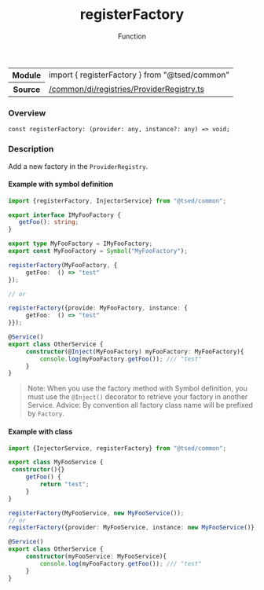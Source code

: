 
<header class="symbol-info-header"><h1 id="registerfactory">registerFactory</h1><label class="symbol-info-type-label function">Function</label></header>
<!-- summary -->
<section class="symbol-info"><table class="is-full-width"><tbody><tr><th>Module</th><td><div class="lang-typescript"><span class="token keyword">import</span> { registerFactory }&nbsp;<span class="token keyword">from</span>&nbsp;<span class="token string">"@tsed/common"</span></div></td></tr><tr><th>Source</th><td><a href="https://github.com/Romakita/ts-express-decorators/blob/v4.13.1/src//common/di/registries/ProviderRegistry.ts#L0-L0">/common/di/registries/ProviderRegistry.ts</a></td></tr></tbody></table></section>
<!-- overview -->


### Overview


<pre><code class="typescript-lang "><span class="token keyword">const</span> registerFactory<span class="token punctuation">:</span> <span class="token punctuation">(</span>provider<span class="token punctuation">:</span> <span class="token keyword">any</span><span class="token punctuation">,</span> instance?<span class="token punctuation">:</span> <span class="token keyword">any</span><span class="token punctuation">)</span> => <span class="token keyword">void</span><span class="token punctuation">;</span></code></pre>


<!-- Parameters -->

<!-- Description -->


### Description

Add a new factory in the `ProviderRegistry`.

#### Example with symbol definition


```typescript
import {registerFactory, InjectorService} from "@tsed/common";

export interface IMyFooFactory {
   getFoo(): string;
}

export type MyFooFactory = IMyFooFactory;
export const MyFooFactory = Symbol("MyFooFactory");

registerFactory(MyFooFactory, {
     getFoo:  () => "test"
});

// or

registerFactory({provide: MyFooFactory, instance: {
     getFoo:  () => "test"
}});

@Service()
export class OtherService {
     constructor(@Inject(MyFooFactory) myFooFactory: MyFooFactory){
         console.log(myFooFactory.getFoo()); /// "test"
     }
}
```

> Note: When you use the factory method with Symbol definition, you must use the `@Inject()`
decorator to retrieve your factory in another Service. Advice: By convention all factory class name will be prefixed by
`Factory`.

#### Example with class

```typescript
import {InjectorService, registerFactory} from "@tsed/common";

export class MyFooService {
 constructor(){}
     getFoo() {
         return "test";
     }
}

registerFactory(MyFooService, new MyFooService());
// or
registerFactory({provider: MyFooService, instance: new MyFooService()});

@Service()
export class OtherService {
     constructor(myFooService: MyFooService){
         console.log(myFooFactory.getFoo()); /// "test"
     }
}
```

<!-- Members -->

